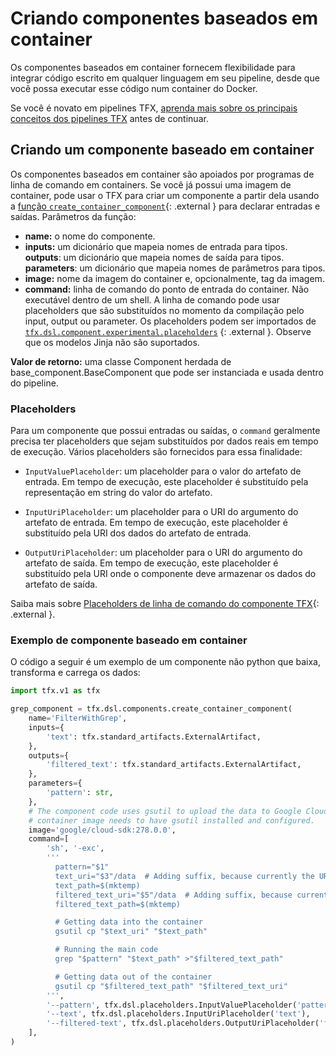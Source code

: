 # Criando componentes baseados em container

Os componentes baseados em container fornecem flexibilidade para integrar código escrito em qualquer linguagem em seu pipeline, desde que você possa executar esse código num container do Docker.

Se você é novato em pipelines TFX, [aprenda mais sobre os principais conceitos dos pipelines TFX](understanding_tfx_pipelines) antes de continuar.

## Criando um componente baseado em container

Os componentes baseados em container são apoiados por programas de linha de comando em containers. Se você já possui uma imagem de container, pode usar o TFX para criar um componente a partir dela usando a [função `create_container_component`](https://github.com/tensorflow/tfx/blob/master/tfx/dsl/component/experimental/container_component.py){: .external } para declarar entradas e saídas. Parâmetros da função:

- **name:** o nome do componente.
- **inputs:** um dicionário que mapeia nomes de entrada para tipos. <strong>outputs</strong>: um dicionário que mapeia nomes de saída para tipos. <strong>parameters</strong>: um dicionário que mapeia nomes de parâmetros para tipos.
- **image:** nome da imagem do container e, opcionalmente, tag da imagem.
- **command:** linha de comando do ponto de entrada do container. Não executável dentro de um shell. A linha de comando pode usar placeholders que são substituídos no momento da compilação pelo input, output ou parameter. Os placeholders podem ser importados de [`tfx.dsl.component.experimental.placeholders`](https://github.com/tensorflow/tfx/blob/master/tfx/dsl/component/experimental/placeholders.py) {: .external }. Observe que os modelos Jinja não são suportados.

**Valor de retorno:** uma classe Component herdada de base_component.BaseComponent que pode ser instanciada e usada dentro do pipeline.

### Placeholders

Para um componente que possui entradas ou saídas, o `command` geralmente precisa ter placeholders que sejam substituídos por dados reais em tempo de execução. Vários placeholders são fornecidos para essa finalidade:

- `InputValuePlaceholder`: um placeholder para o valor do artefato de entrada. Em tempo de execução, este placeholder é substituído pela representação em string do valor do artefato.

- `InputUriPlaceholder`: um placeholder para o URI do argumento do artefato de entrada. Em tempo de execução, este placeholder é substituído pela URI dos dados do artefato de entrada.

- `OutputUriPlaceholder`: um placeholder para o URI do argumento do artefato de saída. Em tempo de execução, este placeholder é substituído pela URI onde o componente deve armazenar os dados do artefato de saída.

Saiba mais sobre [Placeholders de linha de comando do componente TFX](https://github.com/tensorflow/tfx/blob/master/tfx/dsl/component/experimental/placeholders.py){: .external }.

### Exemplo de componente baseado em container

O código a seguir é um exemplo de um componente não python que baixa, transforma e carrega os dados:

```python
import tfx.v1 as tfx

grep_component = tfx.dsl.components.create_container_component(
    name='FilterWithGrep',
    inputs={
        'text': tfx.standard_artifacts.ExternalArtifact,
    },
    outputs={
        'filtered_text': tfx.standard_artifacts.ExternalArtifact,
    },
    parameters={
        'pattern': str,
    },
    # The component code uses gsutil to upload the data to Google Cloud Storage, so the
    # container image needs to have gsutil installed and configured.
    image='google/cloud-sdk:278.0.0',
    command=[
        'sh', '-exc',
        '''
          pattern="$1"
          text_uri="$3"/data  # Adding suffix, because currently the URI are "directories". This will be fixed soon.
          text_path=$(mktemp)
          filtered_text_uri="$5"/data  # Adding suffix, because currently the URI are "directories". This will be fixed soon.
          filtered_text_path=$(mktemp)

          # Getting data into the container
          gsutil cp "$text_uri" "$text_path"

          # Running the main code
          grep "$pattern" "$text_path" >"$filtered_text_path"

          # Getting data out of the container
          gsutil cp "$filtered_text_path" "$filtered_text_uri"
        ''',
        '--pattern', tfx.dsl.placeholders.InputValuePlaceholder('pattern'),
        '--text', tfx.dsl.placeholders.InputUriPlaceholder('text'),
        '--filtered-text', tfx.dsl.placeholders.OutputUriPlaceholder('filtered_text'),
    ],
)
```
